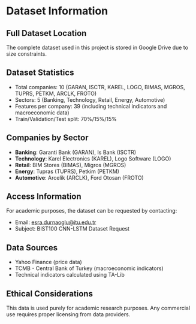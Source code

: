 # Dataset Information

## Full Dataset Location

The complete dataset used in this project is stored in Google Drive due to size constraints.

## Dataset Statistics
- Total companies: 10 (GARAN, ISCTR, KAREL, LOGO, BIMAS, MGROS, TUPRS, PETKM, ARCLK, FROTO)
- Sectors: 5 (Banking, Technology, Retail, Energy, Automotive)
- Features per company: 39 (including technical indicators and macroeconomic data)
- Train/Validation/Test split: 70%/15%/15%

## Companies by Sector
- **Banking**: Garanti Bank (GARAN), Is Bank (ISCTR)
- **Technology**: Karel Electronics (KAREL), Logo Software (LOGO)
- **Retail**: BIM Stores (BIMAS), Migros (MGROS)
- **Energy**: Tupras (TUPRS), Petkim (PETKM)
- **Automotive**: Arcelik (ARCLK), Ford Otosan (FROTO)

## Access Information

For academic purposes, the dataset can be requested by contacting:
- Email: esra.durnaoglu@itu.edu.tr
- Subject: BIST100 CNN-LSTM Dataset Request

## Data Sources
- Yahoo Finance (price data)
- TCMB - Central Bank of Turkey (macroeconomic indicators)
- Technical indicators calculated using TA-Lib

## Ethical Considerations
This data is used purely for academic research purposes.
Any commercial use requires proper licensing from data providers.